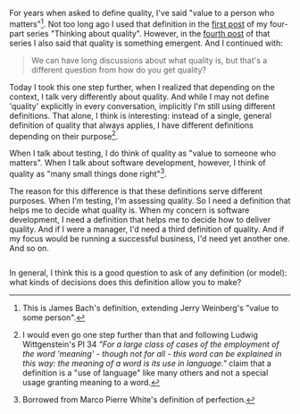 <!--
.. title: Quality: different purposes, different definitions
.. slug: quality-different-purposes-different-definitions
.. date: 2022-08-24 19:41:25 UTC+02:00
.. tags: quality, software testing, software development, semantics, quality engineering
.. category: quality
.. link: 
.. description: 
.. type: text
-->

For years when asked to define quality, I've said "value to a person who matters"[^1]. Not too long ago I used that definition in the [first post](link://slug/choosing-your-value-system) of my four-part series "Thinking about quality". However, in the [fourth post](link://slug/thinking-about-quality-so-what-to-do) of that series I also said that quality is something emergent. And I continued with:

> We can have long discussions about what quality is, but that's a different question from how do you get quality?

Today I took this one step further, when I realized that depending on the context, I talk very differently about quality. And while I may not define 'quality' explicitly in every conversation, implicitly I'm still using different definitions. That alone, I think is interesting: instead of a single, general definition of quality that always applies, I have different definitions depending on their purpose[^2].

<!-- TEASER_END -->

When I talk about testing, I do think of quality as "value to someone who matters". When I talk about software development, however, I think of quality as "many small things done right"[^3].

The reason for this difference is that these definitions serve different purposes. When I'm testing, I'm assessing quality. So I need a definition that helps me to decide what quality is. When my concern is software development, I need a definition that helps me to decide how to deliver quality. And if I were a manager, I'd need a third definition of quality. And if my focus would be running a successful business, I'd need yet another one. And so on.

<div style="margin-top: 1.7rem;" />

In general, I think this is a good question to ask of any definition (or model): what kinds of decisions does this definition allow you to make?



[^1]: This is James Bach's definition, extending Jerry Weinberg's "value to some person".

[^2]: I would even go one step further than that and following Ludwig Wittgenstein's PI 34 *"For a large class of cases of the employment of the word 'meaning' - though not for all - this word can be explained in this way: the meaning of a word is its use in language."* claim that a definition is a "use of language" like many others and not a special usage granting meaning to a word.

[^3]: Borrowed from Marco Pierre White's definition of perfection.
